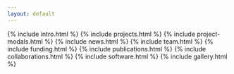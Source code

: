 ```yaml
---
layout: default
---
```

{% include intro.html %}
{% include projects.html %}
{% include project-modals.html %}
{% include news.html %}
{% include team.html %}
{% include funding.html %}
{% include publications.html %}
{% include collaborations.html %}
{% include software.html %}
{% include gallery.html %}
